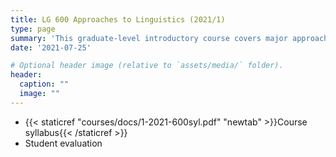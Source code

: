 ```yaml
---
title: LG 600 Approaches to Linguistics (2021/1)
type: page
summary: 'This graduate-level introductory course covers major approaches in linguistics such as generative, usage-based, typological-universal linguistics. Course readings include theoretical papers as well as empirical research studies.'
date: '2021-07-25'

# Optional header image (relative to `assets/media/` folder).
header:
  caption: ""
  image: ""
---
```


- {{< staticref "courses/docs/1-2021-600syl.pdf" "newtab" >}}Course syllabus{{< /staticref >}} 
- Student evaluation


